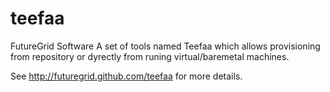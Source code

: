 teefaa
======

FutureGrid Software
A set of tools named Teefaa which allows provisioning from repository or dyrectly from runing virtual/baremetal machines.

See http://futuregrid.github.com/teefaa for more details.
